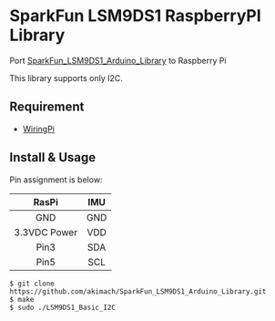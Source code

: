 SparkFun LSM9DS1 RaspberryPI Library
===

Port [SparkFun_LSM9DS1_Arduino_Library](https://github.com/sparkfun/SparkFun_LSM9DS1_Arduino_Library) to Raspberry Pi

This library supports only I2C.

## Requirement

* [WiringPi](http://wiringpi.com/)

## Install & Usage

Pin assignment is below: 

|RasPi|IMU|
|:-:|:-:|
|GND|GND|
|3.3VDC Power|VDD|
|Pin3|SDA|
|Pin5|SCL|

```
$ git clone https://github.com/akimach/SparkFun_LSM9DS1_Arduino_Library.git
$ make
$ sudo ./LSM9DS1_Basic_I2C
```

